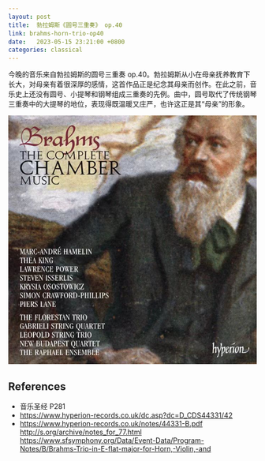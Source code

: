 ```yaml
---
layout: post
title:  勃拉姆斯《圆号三重奏》 op.40
link: brahms-horn-trio-op40
date:   2023-05-15 23:21:00 +0800
categories: classical
---
```


今晚的音乐来自勃拉姆斯的圆号三重奏 op.40。勃拉姆斯从小在母亲抚养教育下长大，对母亲有着很深厚的感情，这首作品正是纪念其母亲而创作。在此之前，音乐史上还没有圆号、小提琴和钢琴组成三重奏的先例。曲中，圆号取代了传统钢琴三重奏中的大提琴的地位，表现得既温暖又庄严，也许这正是其“母亲”的形象。

![](/img/2023_05_15_brahms_chamber_music.jpg)

## References

- 音乐圣经 P281
- <https://www.hyperion-records.co.uk/dc.asp?dc=D_CDS44331/42>
- <https://www.hyperion-records.co.uk/notes/44331-B.pdf>
<http://s.org/archive/notes_for_77.html>
<https://www.sfsymphony.org/Data/Event-Data/Program-Notes/B/Brahms-Trio-in-E-flat-major-for-Horn,-Violin,-and>
